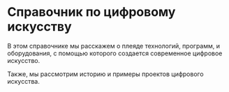 # Справочник по цифровому искусству

В этом справочнике мы расскажем о плеяде технологий, программ, и оборудования, с помощью которого создается современное цифровое искусство.

Также, мы рассмотрим историю и примеры проектов цифрового искусства.



